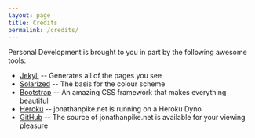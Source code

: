 ```yaml
---
layout: page
title: Credits
permalink: /credits/
---
```


Personal Development is brought to you in part by the following awesome tools: 

- [Jekyll](http://jekyllrb.com/) -- Generates all of the pages you see
- [Solarized](http://ethanschoonover.com/solarized) -- The basis for the colour scheme
- [Bootstrap](http://getbootstrap.com/) -- An amazing CSS framework that makes everything beautiful
- [Heroku](https://www.heroku.com/) -- jonathanpike.net is running on a Heroku Dyno
- [GitHub](https://github.com/jonathanpike/jonathanpike.net) -- The source of jonathanpike.net is available for your viewing pleasure
